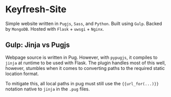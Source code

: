 # Keyfresh-Site

Simple website written in `Pugjs`, `Sass`, and `Python`. Built using `Gulp`.
Backed by `MongoDB`. Hosted with `Flask` + `uwsgi` + `Nginx`.


## Gulp: Jinja vs Pugjs

Webpage source is written in Pug. However, with `pypugjs`, it compiles to
`jinja` at runtime to be used with Flask. The plugin handles most of this
well, however, stumbles when it comes to converting paths to the required
static location format.

To mitigate this, all local paths in pug must still use the `{{url_for(...)}}`
notation native to `jinja` in the `.pug` files.
